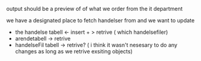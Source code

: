


 output should be a preview of of what we order from the it department

 we have a designated place to fetch handelser from and we want to update
 * the handelse tabell <- insert + > retrive ( which handelsefiler)
 * arendetabell -> retrive
 * handelseFil tabell -> retrive? ( i think it wasn't nesesary to do any changes as long as we retrive exsiting objects)
